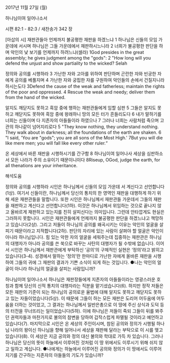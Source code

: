 2017년 11월 27일 (월)

하나님이여 일어나소서



시편 82:1 - 82:3 / 새찬송가 342 장


[아삽의 시]
재판관들아 언제까지 불공평한 재판을 하겠느냐
1 하나님은 신들의 모임 가운데에 서시며 하나님은 그들 가운데에서 재판하시느니라 2 너희가 불공평한 판단을 하며 악인의 낯 보기를 언제까지 하려느냐(셀라)
1God presides in the great assembly; he gives judgment among the "gods": 2 "How long will you defend the unjust and show partiality to the wicked? Selah

정의와 공의를 시행하라
3 가난한 자와 고아를 위하여 판단하며 곤란한 자와 빈궁한 자에게 공의를 베풀지며
4 가난한 자와 궁핍한 자를 구원하여 악인들의 손에서 건질지니라 하시는도다
3Defend the cause of the weak and fatherless; maintain the rights of the poor and oppressed. 4 Rescue the weak and needy; deliver them from the hand of the wicked.

알지도 깨닫지도 못하고 흑암 중에 행하는 재판관들에게 임할 심판
5 그들은 알지도 못하고 깨닫지도 못하여 흑암 중에 왕래하니 땅의 모든 터가 흔들리도다 6 내가 말하기를 너희는 신들이며 다 지존자의 아들들이라 하였으나 7 그러나 너희는 사람처럼 죽으며 고관의 하나같이 넘어지리로다
5 "They know nothing, they understand nothing. They walk about in darkness; all the foundations of the earth are shaken. 6 "I said, 'You are "gods"; you are all sons of the Most High.' 7But you will die like mere men; you will fall like every other ruler.“

온 세상에서 바른 재판을 시행하시기를 간구함
8 하나님이여 일어나사 세상을 심판하소서 모든 나라가 주의 소유이기 때문이니이다
8Riseup, OGod, judge the earth, for all thenations are your inheritance.

해석도움





정의와 공의를 시행하라
시인은 하나님께서 신들의 모임 가운데 서 계신다고 선언합니다(1상). 여기서 신들이란, 하나님께서 당신의 통치의 한 영역인 재판을 대행하게 하기 위해 세운 재판관들을 말합니다. 또한 시인은 하나님께서 재판관들 가운데서 그들의 재판을 재판하고 계신다고 선언합니다(1하). 이것은 하나님께서 위임하는 것으로 끝나지 않고 올바르게 재판하고 있는지를 친히 살피신다는 의미입니다. 그런데 안타깝게도 현실은 그러하지 못합니다. 시인은 재판관들에게 언제까지 불공평한 판단을 하겠느냐고 책망하고 있습니다(2상). 그리고 저들이 하나님의 공의를 왜곡시키는 이유는 악인의 얼굴을 살피기 때문이라고 지적합니다(2하). 판단의 자리에 있는 사람이 살펴야 할 얼굴은 악인이 아니라 하나님입니다. 힘 있는 악한 자의 얼굴을 세워주는데 집중하는 재판관은 하나님의 대행자가 아니라 공의를 쓴 쑥으로 바꾸는 사탄의 대행자가 될 수밖에 없습니다. 이어서 시인은 하나님께서 재판관에게 부탁하신 ‘공의’의 구체적인 실현은 ‘정의’라고 밝히고 있습니다(3-4). 성경에서 말하는 ‘정의’란 한마디로 가난한 자에게 올바른 재판을 시행하여 그들의 귀에 그 재판의 결과가 기쁜 소식이 되게 하는 것입니다.
●나는 악인의 얼굴이 아니라 하나님의 얼굴을 살피는 사람입니까?

하나님이여 일어나소서
하나님은 재판장들에게 지존자의 아들들이라는 영광스러운 호칭과 함께 당신의 신적 통치의 대행자라는 직분을 맡기셨습니다(6). 하지만 정작 저들은 모든 재판의 기준이 되는 하나님의 공의로운 율법에 대해 알지도 못하고 깨닫지도 못하고 있는 자들이었습니다(5상). 이 때문에 그들이 하는 모든 재판은 도리어 어두움에 어두움을 더하는 것이었고, 그 결과는 하나님께서 일반은총으로 이 땅에 주신 상식과 도덕 등의 터전을 무너뜨리는 일이었습니다(5하). 이에 하나님은 저들이 죽되 그들이 뒤를 봐주던 권력자들과 마찬가지로 불의의 참변을 당하여 갑작스럽게 파멸될 것이라고 예언하고 있습니다(7). 마지막으로 시인은 온 세상의 주인이시며, 참된 공의와 정의가 시행될 하나님 나라의 왕이신 하나님을 향해 일어나서 세상을 재판해 달라는 부탁으로 이 시를 맺고 있습니다(8). 이 세상은 지금 공의와 정의 대신 불의와 학대로 가득 차 있습니다. 그러나 하나님은 당신의 뜻이 하늘에서 이루어진 것처럼 이 땅 위에서도 이루시기 위해 쉬지 않고 일하고 계십니다.
●나에게는 하늘에서 이루어진 공의와 정의가 이 땅에서도 이루어지기를 간구하는 지존자의 아들들의 기도가 있습니까?